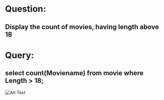 # Question:
## Display the count of movies, having length above 18

# Query:
## select count(Moviename) from movie where Length > 18;

![Alt Text](https://github.com/PS99003664/MySQL/blob/main/Images/q3.png)<br />

